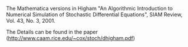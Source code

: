The Mathematica versions in Higham "An Algorithmic Introduction to Numerical Simulation of Stochastic Differential Equations", SIAM Review, Vol. 43, No. 3, 2001.

The Details can be found in the paper (http://www.caam.rice.edu/~cox/stoch/dhigham.pdf)
